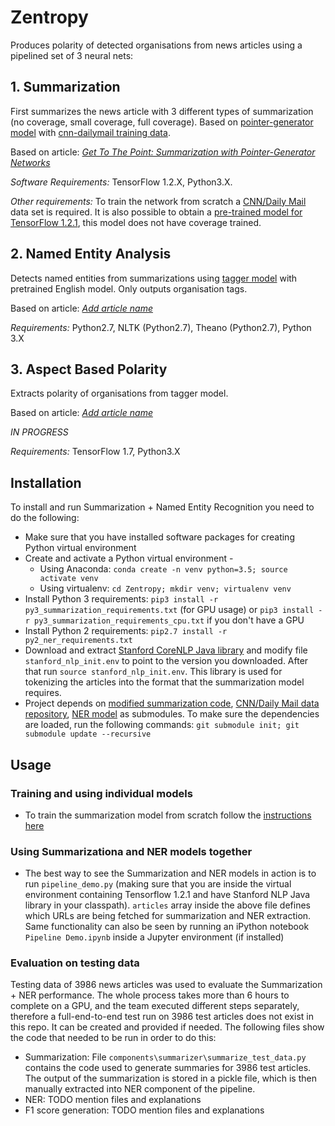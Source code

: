 # Zentropy

Produces polarity of detected organisations from news articles using a pipelined set of 3 neural nets:

## 1. Summarization

First summarizes the news article with 3 different types of summarization (no coverage, small coverage, full coverage). Based on [pointer-generator model](https://github.com/becxer/pointer-generator/) with [cnn-dailymail training data](https://github.com/becxer/cnn-dailymail/).  

Based on article: *[Get To The Point: Summarization with Pointer-Generator Networks](https://arxiv.org/abs/1704.04368)*

*Software Requirements:* TensorFlow 1.2.X, Python3.X.  

*Other requirements:* To train the network from scratch a [CNN/Daily Mail](https://github.com/becxer/cnn-dailymail/) data set is required. It is also possible to obtain a [pre-trained model for TensorFlow 1.2.1](https://drive.google.com/file/d/0B7pQmm-OfDv7ZUhHZm9ZWEZidDg/view), this model does not have coverage trained.

## 2. Named Entity Analysis

Detects named entities from summarizations using [tagger model](https://github.com/glample/tagger) with pretrained English model. Only outputs organisation tags.

Based on article: *[Add article name]()*

*Requirements:* Python2.7, NLTK (Python2.7), Theano (Python2.7), Python 3.X

## 3. Aspect Based Polarity

Extracts polarity of organisations from tagger model.

Based on article: *[Add article name]()*

_IN PROGRESS_

*Requirements:* TensorFlow 1.7, Python3.X

## Installation

To install and run Summarization + Named Entity Recognition you need to do the following:

* Make sure that you have installed software packages for creating Python virtual environment
* Create and activate a Python virtual environment -
	* Using Anaconda: `conda create -n venv python=3.5; source activate venv`
	* Using virtualenv: `cd Zentropy; mkdir venv; virtualenv venv`
* Install Python 3 requirements: `pip3 install -r py3_summarization_requirements.txt` (for GPU usage) or `pip3 install -r py3_summarization_requirements_cpu.txt` if you don't have a GPU
* Install Python 2 requirements: `pip2.7 install -r py2_ner_requirements.txt`
* Download and extract [Stanford CoreNLP Java library](http://nlp.stanford.edu/software/stanford-corenlp-full-2018-02-27.zip) and modify file `stanford_nlp_init.env` to point to the version you downloaded. After that run `source stanford_nlp_init.env`. This library is used for tokenizing the articles into the format that the summarization model requires.
* Project depends on [modified summarization code](https://github.com/arpol/pointer-generator), [CNN/Daily Mail data repository](https://github.com/becxer/cnn-dailymail), [NER model](https://github.com/glample/tagger/) as submodules. To make sure the dependencies are loaded, run the following commands: `git submodule init; git submodule update --recursive`

## Usage

### Training and using individual models

* To train the summarization model from scratch follow the [instructions here](https://github.com/becxer/pointer-generator/)

### Using Summarizationa and NER models together

* The best way to see the Summarization and NER models in action is to run `pipeline_demo.py` (making sure that you are inside the virtual environment containing Tensorflow 1.2.1 and have Stanford NLP Java library in your classpath). `articles` array inside the above file defines which URLs are being fetched for summarization and NER extraction. Same functionality can also be seen by running an iPython notebook `Pipeline Demo.ipynb` inside a Jupyter environment (if installed)

### Evaluation on testing data

Testing data of 3986 news articles was used to evaluate the Summarization + NER performance. The whole process takes more than 6 hours to complete on a GPU, and the team executed different steps separately, therefore a full-end-to-end test run on 3986 test articles does not exist in this repo. It can be created and provided if needed. The following files show the code that needed to be run in order to do this:

* Summarization: File `components\summarizer\summarize_test_data.py` contains the code used to generate summaries for 3986 test articles. The output of the summarization is stored in a pickle file, which is then manually extracted into NER component of the pipeline.
* NER: TODO mention files and explanations
* F1 score generation: TODO mention files and explanations

